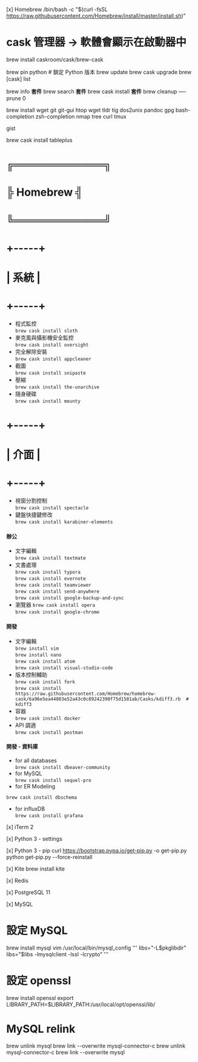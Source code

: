 [x] Homebrew
/bin/bash -c "$(curl -fsSL https://raw.githubusercontent.com/Homebrew/install/master/install.sh)”
# cask 管理器 ->  軟體會顯示在啟動器中
brew install caskroom/cask/brew-cask

brew pin python  # 鎖定 Python 版本
brew update
brew cask upgrade
brew [cask] list

brew info **套件**
brew search **套件**
brew cask install **套件**
brew cleanup —-prune 0

brew install wget git git-gui
htop wget tldr
tig
dos2unix
pandoc
gpg
bash-completion zsh-completion nmap tree curl tmux

gist





brew cask install tableplus


# ╔════════════╗
# ╠  Homebrew  ╣
# ╚════════════╝





# +-----+
# | 系統 |
# +-----+
- 程式監控  
`brew cask install sloth`  
- 麥克風與攝影機安全監控  
`brew cask install oversight`  
- 完全解除安裝  
`brew cask install appcleaner`  
- 截圖  
`brew cask install snipaste`  
- 壓縮  
`brew cask install the-unarchive`  
- 隨身硬碟  
`brew cask install mounty`  


# +-----+
# | 介面 |
# +-----+
- 視窗分割控制  
`brew cask install spectacle`
- 鍵盤快捷鍵修改  
`brew cask install karabiner-elements`



#### 辦公
- 文字編輯  
`brew cask install textmate`  
- 文書處理  
`brew cask install typora`  
`brew cask install evernote`  
`brew cask install teamviewer`  
`brew cask install send-anywhere`  
`brew cask install google-backup-and-sync`  
- 瀏覽器
`brew cask install opera`  
`brew cask install google-chrome`  


#### 開發

- 文字編輯  
`brew install vim`  
`brew install nano`  
`brew cask install atom`  
`brew cask install visual-studio-code`  
- 版本控制輔助  
`brew cask install fork`  
`brew cask install https://raw.githubusercontent.com/Homebrew/homebrew-cask/6a96e5ea44803e52a43c0c89242390f75d1581ab/Casks/kdiff3.rb  # kdiff3`  
- 容器  
`brew cask install docker`  
- API 調適  
`brew cask install postman`  


#### 開發 - 資料庫

- for all databases  
`brew cask install dbeaver-community`
- for MySQL  
`brew cask install sequel-pro`
- for ER Modeling  
  <!-- name: lanyu -->
  <!-- key: 9bbd2251619a1b92966d0d48950df85f03520 -->
`brew cask install dbschema`
- for influxDB  
`brew cask install grafana`


[x] iTerm 2


[x] Python 3  -  settings


[x] Python 3  -  pip
curl https://bootstrap.pypa.io/get-pip.py -o get-pip.py
python get-pip.py --force-reinstall



[x] Kite
brew install kite

[x] Redis


[x] PostgreSQL 11


[x] MySQL
# 設定 MySQL
brew install mysql
vim /usr/local/bin/mysql_config
'''
libs="-L$pkglibdir"
libs="$libs -lmysqlclient -lssl -lcrypto”
'''

# 設定 openssl
brew install openssl
export LIBRARY_PATH=$LIBRARY_PATH:/usr/local/opt/openssl/lib/

# MySQL relink
brew unlink mysql
brew link --overwrite mysql-connector-c
brew unlink mysql-connector-c
brew link --overwrite mysql
